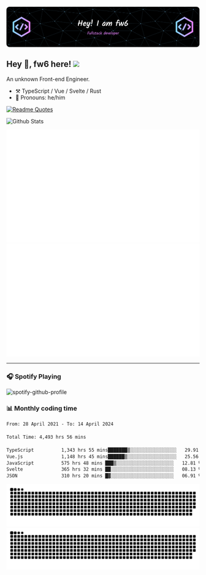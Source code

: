 ![Header](github-header-image.png)

## Hey 👋, fw6 here! <img src="https://github.githubassets.com/images/mona-whisper.gif" height="24" />


An unknown Front-end Engineer.

-   :hammer_and_pick: TypeScript / Vue / Svelte / Rust
-   :man: Pronouns: he/him


[![Readme Quotes](https://quotes-github-readme.vercel.app/api?type=horizontal&theme=algolia)](https://github.com/piyushsuthar/github-readme-quotes)



![Github Stats](https://github-readme-stats.vercel.app/api?username=fw6&bg_color=30,e96443,904e95&title_color=fff&text_color=fff)

![](https://raw.githubusercontent.com/fw6/github-stats-transparent/output/generated/overview.svg)
![](https://raw.githubusercontent.com/fw6/github-stats-transparent/output/generated/languages.svg)


---

### 🎧 Spotify Playing

<!-- ![spotify-github-profile](/img/default.svg) -->

![spotify-github-profile](https://spotify-github-profile.vercel.app/api/view.svg?uid=r6wn4hdvypv0lkzyrj0e0pjct&cover_image=true&theme=default&show_offline=true&background_color=9a10ad&interchange=true&bar_color_cover=true)



### :bar_chart: Monthly coding time 

<!--START_SECTION:waka-->

```txt
From: 28 April 2021 - To: 14 April 2024

Total Time: 4,493 hrs 56 mins

TypeScript          1,343 hrs 55 mins███████▒░░░░░░░░░░░░░░░░░   29.91 %
Vue.js              1,148 hrs 45 mins██████▒░░░░░░░░░░░░░░░░░░   25.56 %
JavaScript          575 hrs 48 mins ███▒░░░░░░░░░░░░░░░░░░░░░   12.81 %
Svelte              365 hrs 32 mins ██░░░░░░░░░░░░░░░░░░░░░░░   08.13 %
JSON                310 hrs 20 mins █▓░░░░░░░░░░░░░░░░░░░░░░░   06.91 %
```

<!--END_SECTION:waka-->




![github contribution grid snake animation](https://raw.githubusercontent.com/platane/platane/output/github-contribution-grid-snake-dark.svg#gh-dark-mode-only)![github contribution grid snake animation](https://raw.githubusercontent.com/platane/platane/output/github-contribution-grid-snake.svg#gh-light-mode-only)
